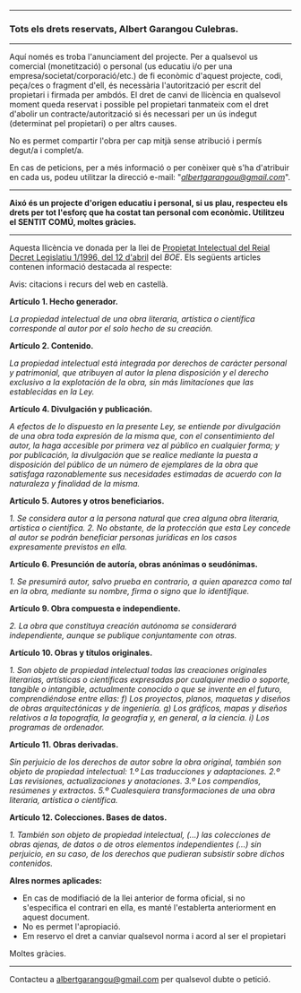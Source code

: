 ----
### Tots els drets reservats, Albert Garangou Culebras.
----
Aquí només es troba l'anunciament del projecte. Per a qualsevol us comercial (monetització) o personal (us educatiu i/o per una empresa/societat/corporació/etc.) de fi econòmic d'aquest projecte, codi, peça/ces o fragment d'ell, és necessària l'autorització per escrit del propietari i firmada per ambdós. El dret de canvi de llicència en qualsevol moment queda reservat i possible pel propietari tanmateix com el dret d'abolir un contracte/autorització si és necessari per un ús indegut (determinat pel propietari) o per altrs causes.

No es permet compartir l'obra per cap mitjà sense atribució i permís degut/a i complet/a.

En cas de peticions, per a més informació o per conèixer què s'ha d'atribuir en cada us, podeu utilitzar la direcció e-mail: "*albertgarangou@gmail.com*".

---
**Aixó és un projecte d'origen educatiu i personal, si us plau, respecteu els drets per tot l'esforç que ha costat tan personal com econòmic. Utilitzeu el SENTIT COMÚ, moltes gràcies.**

---
Aquesta llicència ve donada per la llei de [Propietat Intelectual del Reial Decret Legislatiu 1/1996, del 12 d'abril](https://www.boe.es/buscar/act.php?id=BOE-A-1996-8930) del *BOE*. Els següents articles contenen informació destacada al respecte:

Avis: citacions i recurs del web en castellà.

**Artículo 1. Hecho generador.**

*La propiedad intelectual de una obra literaria, artística o científica corresponde al autor por el solo hecho de su creación.*

**Artículo 2. Contenido.**

*La propiedad intelectual está integrada por derechos de carácter personal y patrimonial, que atribuyen al autor la plena disposición y el derecho exclusivo a la explotación de la obra, sin más limitaciones que las establecidas en la Ley.*

**Artículo 4. Divulgación y publicación.**

*A efectos de lo dispuesto en la presente Ley, se entiende por divulgación de una obra toda expresión de la misma que, con el consentimiento del autor, la haga accesible por primera vez al público en cualquier forma; y por publicación, la divulgación que se realice mediante la puesta a disposición del público de un número de ejemplares de la obra que satisfaga razonablemente sus necesidades estimadas de acuerdo con la naturaleza y finalidad de la misma.*

**Artículo 5. Autores y otros beneficiarios.**

*1. Se considera autor a la persona natural que crea alguna obra literaria, artística o científica.
2. No obstante, de la protección que esta Ley concede al autor se podrán beneficiar personas jurídicas en los casos expresamente previstos en ella.*

**Artículo 6. Presunción de autoría, obras anónimas o seudónimas.**

*1. Se presumirá autor, salvo prueba en contrario, a quien aparezca como tal en la obra, mediante su nombre, firma o signo que lo identifique.*

**Artículo 9. Obra compuesta e independiente.**

*2. La obra que constituya creación autónoma se considerará independiente, aunque se publique conjuntamente con otras.*

**Artículo 10. Obras y títulos originales.**

*1. Son objeto de propiedad intelectual todas las creaciones originales literarias, artísticas o científicas expresadas por cualquier medio o soporte, tangible o intangible, actualmente conocido o que se invente en el futuro, comprendiéndose entre ellas:*
*f) Los proyectos, planos, maquetas y diseños de obras arquitectónicas y de ingeniería.*
*g) Los gráficos, mapas y diseños relativos a la topografía, la geografía y, en general, a la ciencia.*
*i) Los programas de ordenador.*

**Artículo 11. Obras derivadas.**

*Sin perjuicio de los derechos de autor sobre la obra original, también son objeto de propiedad intelectual:*
*1.º Las traducciones y adaptaciones.*
*2.º Las revisiones, actualizaciones y anotaciones.*
*3.º Los compendios, resúmenes y extractos.*
*5.º Cualesquiera transformaciones de una obra literaria, artística o científica.*

**Artículo 12. Colecciones. Bases de datos.**

*1. También son objeto de propiedad intelectual, (...) las colecciones de obras ajenas, de datos o de otros elementos independientes (...) sin perjuicio, en su caso, de los derechos que pudieran subsistir sobre dichos contenidos.*

**Alres normes aplicades:**
  * En cas de modifiació de la llei anterior de forma oficial, si no s'especifica el contrari en ella, es manté l'establerta anteriorment en aquest document.
  * No es permet l'apropiació.
  * Em reservo el dret a canviar qualsevol norma i acord al ser el propietari

Moltes gràcies.

----
Contacteu a albertgarangou@gmail.com per qualsevol dubte o petició.
